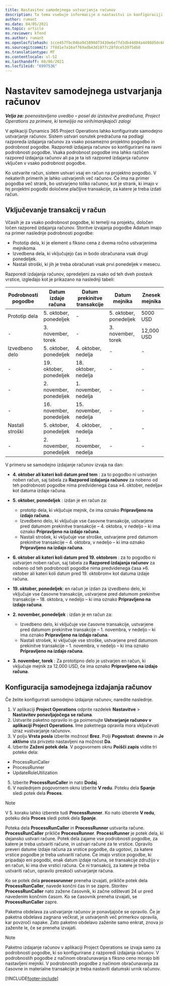 ```yaml
---
title: Nastavitev samodejnega ustvarjanja računov
description: Ta tema vsebuje informacije o nastavitvi in konfiguraciji samodejnega ustvarjanja računov.
author: rumant
ms.date: 04/05/2021
ms.topic: article
ms.reviewer: kfend
ms.author: rumant
ms.openlocfilehash: 1cce457fbc04ba9d3890d73439e6e7fd3db44d84a4498d5dc68ed82d362158b5
ms.sourcegitcommit: 7f8d1e7a16af769adb43d1877c28fdce53975db8
ms.translationtype: MT
ms.contentlocale: sl-SI
ms.lasthandoff: 08/06/2021
ms.locfileid: "6997536"
---
```

# <a name="set-up-automatic-invoice-creation"></a>Nastavitev samodejnega ustvarjanja računov 
 
_**Velja za:** poenostavljeno uvedbo – posel do izstavitve predračuna, Project Operations za primere, ki temeljijo na virih/manjkajoči zalogi_

V aplikaciji Dynamics 365 Project Operations lahko konfigurirate samodejno ustvarjanje računov. Sistem ustvari osnutek predračuna na podlagi razporeda izdajanja računov za vsako posamezno projektno pogodbo in podrobnost pogodbe. Razporedi izdajanja računov so konfigurirani na ravni podrobnosti pogodbe. Vsaka podrobnost pogodbe ima lahko različen razpored izdajanja računov ali pa je ta isti razpored izdajanja računov vključen v vsako podrobnost pogodbe.

Ko ustvarite račun, sistem ustvari vsaj en račun na projektno pogodbo. V nekaterih primerih je lahko ustvarjenih več računov. Če ima na primer pogodba več strank, bo ustvarjeno toliko računov, kot je strank, ki imajo v tej projektni pogodbi določene plačljive transakcije, za katere je treba izdati račun.

## <a name="understand-how-transactions-are-included-on-an-invoice"></a>Vključevanje transakcij v račun 

Včasih je za vsako podrobnost pogodbe, ki temelji na projektu, določen ločen razpored izdajanja računov. Storitve izvajanja pogodbe Adatum imajo na primer naslednje podrobnosti pogodbe:

- Prototip dela, ki je element s fiksno cena z dvema ročno ustvarjenima mejnikoma.
- Izvedbena dela, ki vključujejo čas in bodo obračunana vsak drugi ponedeljek.
- Nastali stroški, ki jih je treba obračunati vsak prvi ponedeljek v mesecu.

Razporedi izdajanja računov, opredeljeni za vsako od teh dveh postavk vrstice, izgledajo kot je prikazano na naslednji tabeli:

| Podrobnosti pogodbe | Datum izdaje računa | Datum prekinitve transakcije | Datum mejnika | Znesek mejnika |
| --- | --- | --- | --- | --- |
| Prototip dela | 5. oktober, ponedeljek | - | 5. oktober, ponedeljek | 5000 USD |
| - | 3. november, torek | - | 3. november, torek | 12,000 USD |
| Izvedbeno delo | 5. oktober, ponedeljek | 4. oktober, nedelja | - | - |
| - | 19. oktober, ponedeljek | 18. oktober, nedelja | - | - |
| - | 2. november, ponedeljek | 1. november, nedelja | - | - |
| - | 16. november, ponedeljek | 15. november, nedelja | - | - |
| Nastali stroški | 5. oktober, ponedeljek | 4. oktober, nedelja | - | - |
| - | 2. november, ponedeljek | 1. november, nedelja | - | - |

V primeru se samodejno izdajanje računov izvaja na dan:

- **4. oktober ali kateri koli datum pred tem** : za to pogodbo ni ustvarjen noben račun, saj tabela za **Razpored izdajanja računov** za nobeno od teh podrobnosti pogodbe nima predvidenega časa »4. oktober, nedelja« kot datuma izdaje računa.
- **5. oktober, ponedeljek** : izdan je en račun za:

    - prototip dela, ki vključuje mejnik, če ima oznako **Pripravljeno na izdajo računa**.
    - Izvedbeno delo, ki vključuje vse časovne transakcije, ustvarjene pred datumom prekinitve transakcije – 4. oktobra, v nedeljo – ki ima oznako **Pripravljeno na izdajo računa**.
    - Nastali strošek, ki vključuje vse stroške, ustvarjene pred datumom prekinitve transakcije – 4. oktobra, v nedeljo – ki ima oznako **Pripravljeno na izdajo računa**.
  
- **6. oktober ali kateri koli datum pred 19. oktobrom** : za to pogodbo ni ustvarjen noben račun, saj tabela za **Razpored izdajanja računov** za nobeno od teh podrobnosti pogodbe nima predvidenega časa »6. oktober ali kateri koli datum pred 19. oktobrom« kot datuma izdaje računa.
- **19. oktober, ponedeljek**: en račun je izdan za izvedbeno delo, ki vključuje vse časovne transakcije, ustvarjene pred datumom prekinitve transakcije – 18. oktobra, v nedeljo – ki ima oznako **Pripravljeno na izdajo računa**.
- **2. november, ponedeljek** : izdan je en račun za:

    - Izvedbeno delo, ki vključuje vse časovne transakcije, ustvarjene pred datumom prekinitve transakcije – 1. novembra, v nedeljo – ki ima oznako **Pripravljeno na izdajo računa**.
    - Nastali strošek, ki vključuje vse stroške, ustvarjene pred datumom prekinitve transakcije – 1. novembra, v nedeljo – ki ima oznako **Pripravljeno na izdajo računa**.

- **3. november, torek** : Za prototipno delo je ustvarjen en račun, ki vključuje mejnik za 12.000 USD, če ima oznako **Pripravljeno na izdajo računa**.

## <a name="configure-automatic-invoicing"></a>Konfiguracija samodejnega izdajanja računov

Če želite konfigurirati samodejno izdajanje računov, naredite naslednje.

1. V aplikaciji **Project Operations** odprite razdelek **Nastavitve** > **Nastavitev ponavljajočega se računa**.
2. Ustvarite paketno opravilo in ga poimenujte **Ustvarjanje računov v aplikaciji Project Operations**. Ime paketnega opravila mora vključevati izraz »ustvarjanje računov«.
3. V polju **Vrsta posla** izberite možnost **Brez**. Polji **Pogostost: dnevno** in **Je aktivno** sta privzeto nastavljeni na možnost **Da**.
4. Izberite **Zaženi potek dela**. V pogovornem oknu **Poišči zapis** vidite tri poteke dela:

- ProcessRunCaller
- ProcessRunner
- UpdateRoleUtilization

5. Izberite **ProcessRunCaller** in nato **Dodaj**.
6. V naslednjem pogovornem oknu izberite **V redu**. Poteku dela **Spanje** sledi potek dela **Proces**. 

> [!NOTE]
> V 5. koraku lahko izberete tudi **ProcessRunner**. Ko nato izberete **V redu**, poteku dela **Proces** sledi potek dela **Spanje**.

Poteka dela **ProcessRunCaller** in **ProcessRunner** ustvarita račune. **ProcessRunCaller** prikliče **ProcessRunner**. **ProcessRunner** je potek dela, ki dejansko ustvari račune. Potek dela zajame vse podrobnosti pogodbe, za katere je treba ustvariti račune, in ustvari račune za te vrstice. Opravilo preveri datume izdaje računa za vrstice pogodbe, da ugotovi, za katere vrstice pogodbe je treba ustvariti račune. Če imajo vrstice pogodbe, ki pripadajo eni pogodbi, enak datum izdaje računa, se transakcije združijo v en račun, ki ima dve vrstici računa. Če ni transakcij, za katere je treba ustvariti račun, opravilo preskoči ustvarjanje računa.

Ko se potek dela **processrunner** preneha izvajati, prikliče potek dela **ProcessRunCaller**, navede končni čas in se zapre. Storitev **ProcessRunCaller** nato zažene časovnik, ki začne odštevati 24 ur pred navedenim končnim časom. Ko se časovnik preneha izvajati, se **ProcessRunCaller** zapre.

Paketna obdelava za ustvarjanje računov je ponavljajoče se opravilo. Če je paketna obdelava zagnana večkrat, je ustvarjenih več primerkov opravila, kar povzroči napake. Zato paketno obdelavo zaženite samo enkrat, znova jo zaženite le, če se preneha izvajati.

> [!NOTE]
> Paketno izdajanje računov v aplikaciji Project Operations se izvaja samo za podrobnosti pogodbe, ki so konfigurirane z razporedi izdajanja računov. V podrobnostih pogodbe z načinom obračunavanja s fiksno ceno morajo biti nastavljeni mejniki. V podrobnostih pogodbe z načinom obračunavanja za časovne in materialne transakcije je treba nastaviti datumski urnik računov.


[!INCLUDE[footer-include](../../includes/footer-banner.md)]
